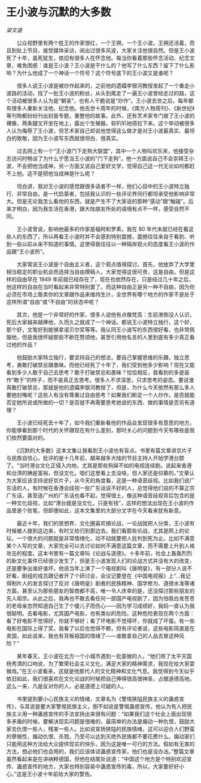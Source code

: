 # 王小波与沉默的大多数

*梁文道*

　　公众视野里有两个姓王的作家很红，一个王朔，一个王小波。王朔还活着，而且到处上节目，接受媒体采访，闹出过很多风波，大家关注他很自然。但是王小波死了十年，虽死犹生，依旧有很多人在怀念他。每当你看着那些怀念活动、纪念文章，难免困惑：谁是王小波？王小波是干什么的？他写了什么东西？留下了什么影响？为什么他成了一个神话一个符号？这个符号底下的王小波又是谁呢？

　　很多人说王小波是被炒作起来的，之前他的遗孀李银河教授发起了一个重走小波路的活动，找了一批王小波的粉丝，从头到尾走了一遍王小波曾经走过的路，这个活动被很多人认为是“朝圣”，也有人干脆说是“炒作”。王小波去世之后，每年都有很多人重新关注他、纪念他。他去世十周年的时候，《南方人物周刊》、《新世纪》等刊物都纷纷刊出封面专题，重整他的故事。此外，还有艺术家专门做了王小波的裸像，两条腿叉开坐在地上，露出个生殖器，软叭叭地搭拉下来。这个举动被很多人认为侮辱了王小波，但艺术家自己却说他觉得这么做才是对王小波最真实、最坦白的致敬，因为王小波写东西就很坦白、很真实。

　　过去网上有一个“王小波门下走狗大联盟”，其中一个人物叫欢乐宋，他接受杂志访问时畅谈了为什么宁愿当王小波的“门下走狗”。他一方面说自己不会崇拜王小波，不会把他当成神，另一方面又说自己爱好文学，觉得自己这一代无论如何都赶不上他。这不是把他当成神是什么呢？

　　坦白讲，我对王小波的感觉跟很多读者不一样，他们心目中的王小波特立独行、非常自由，是一代启蒙者，包括我认识的一些评论界同行都坦承受他影响非常大。但是无论我怎么看他的东西，就是产生不了大家说的那种“感动”跟“触碰”。后来才明白，因为我生活在香港，跟大陆朋友所处的语境有点不一样，感受自然不同。

　　王小波曾说，影响他最多的作家是福柯和罗素，我在 80 年代末就已经在看这些人的东西了，所以再看王小波时并不会感到特别震撼，震撼往往来自于看到、听到一些以前从来不知道的事情。这使得我往往以一种隔岸观火的态度看王小波的作品跟“王小波热”。

　　大家常说王小波是个自由主义者，这个观点值得探讨。首先，他放弃了大学里相当稳定的职业机会而选择当自由撰稿人，大家觉得这很可贵，这是自由。但是这样的自由早在 1949 年前就已经存在了，现在也依然存在，只是经过几十年之后，他这样的自由在当时看起来非常特别罢了。而这种自由正是另一种不自由，因为你必须在市场上贩卖你的文章跟作品来维持生计，全世界有哪个地方的作家不是处于这样所谓“自由”或“不自由”的状态中呢？

　　其次，他是一个非常好的作家，很多人说他有点像梵高：生前潦倒没人认识，死后大家越来越捧他，久而久之就成了一个神话。都说王小波特立独行，这个好，那个好，文笔好到能够拿诺贝尔奖等等。我认同王小波写的东西很好看，也非常佩服他，但是我很怀疑那些不断在赞颂他，甚至引用他名言的人里到底有多少真正看过他的作品？

　　他鼓励大家特立独行，要坚持自己的想法，要自己掌握思维的乐趣，独立思考，勇敢打破禁忌跟愚昧。而他已经死了十年了，我们受到他多少影响？现在又能看到多少人敢于自己去思考？敢于打破禁忌和愚昧？恰恰相反，我看到的多是装作“敢于”的样子，而不是真正去思考。很多人不求深思，只求思考的姿态。要说谁真敢打破禁忌，那就是他的遗孀李银河教授了，但是，为什么今天依然有那么多人要她封嘴呢？这些人有没有尊重过自由思考？如果我们断定一个人炒作，是否就能否定她所说或所做的一切？是否就不再需要思考她说的东西、做的事情是否另有道理？

　　王小波已经死去十年了，如今我们重新看他的作品会发现很多有意思的地方。你能够看到那个时代的关怀跟现在有什么差别，那时关心的问题到今天有哪些是我们依然要面对的。

　　《沉默的大多数》这本文集让我看到王小波也有盲点。书里有篇文章讲京片子与民族自信心，批评的是十几年前，越来越多大陆的节目主持人开始学港台腔了。“当时港台文化正侵入内地，尤其是那些狗屎不如的电视连续剧。说起来香港和台湾的确是富裕，但没文化。咱们这里看上去没啥，但人家还是仰慕的。”文章认为大家应该坚持说好京片子，从今天的角度看，这是一种语音歧视。比如我们说广东话的人，有时候在香港会歧视一些广东话说不好的人，总觉得他们说的不算正宗广东话，甚至连广州的广东话也看不起，觉得很土，像这种语音歧视背后包含的是一种文化歧视，比如“港台就是没文化，只是有钱”，这样的想法出现在王小波的作品里是个败笔，但即便如此，这本文集里的大部分文字在今天看来犹有新意。

　　最近十年，我们的思想界、文化圈喜欢搞论战，一论战就把人分类，王小波有时候被人拨到这边来，有时又给归到那边去。我们看那些论战，尤其是网上的论坛，一个很大的问题就是非常情绪化，动不动就要把人批判到死为止。比如不满意某个人写的文章，大家完全可以去讨论如何不满意这篇文章，而不需要上升到人格攻击的程度。这本书里有一篇文章叫《论战与道德》。十多年前，社会上轰轰烈烈的新文化事件已经很少发生了，但是王小波发现人们的论战方式并没有大的改变，还是要争出谁好谁坏。他说当年上演了一个电视剧叫《唐明皇》，有一部分人说不好看，剧组的成员跟记者开了个研讨会，会议记要登在《中国电视报》上“…我记得制片人的发言探讨了反对《唐明皇》剧者的民族精神、国学修为、道德水准等诸方面，甚至认为那些朋友的智商都不高，唯一令人庆幸的是，还没探讨那些朋友的先人祖宗。从此之后，我再也不敢去看任何一部国产电视剧了，因为怕我白发苍苍的老母亲忽然知道自己生了个傻儿子而伤心——因为学习成绩好，我妈一直认为我很聪明。去看电影，尤其国产电影，也有类似的危险。这种危险表现在两个方面：看了好电影不觉得好，你就不够好；看了坏电影不觉得坏，你就成了坏蛋。有一些电影在国际上得了奖，我看了以后也觉得不赖，但有评论者说，这些电影简直是在卖国，如此说来，我也有背叛祖国的情绪了——谁敢拿自己的人品去冒这种风险？”

　　某年春天，王小波在北方一个小城市遇到一批耍猴的人，“他们用了太平天国杨秀清的口吻说，为了繁荣社会主义文化，满足大家的精神需求，我现在给大家耍猴戏。”在王小波看来，这就是他那代人的文化精神和文化气息。我觉得到今天似乎依旧如此，我们很喜欢在文化论战的时候把自己捧得很高很神圣，占据道德高地。这么一来，凡是反对你的人，必是道德上可疑的人。

　　书里提到要小心民族主义的情绪，文章名为《警惕狭隘民族主义的蛊惑宣传》，与其说是要大家警惕民族主义，倒不如说是警惕蛊惑宣传。他认为有人把民族主义用一种蛊惑宣传的手法宣扬出来很有问题：“如果我们这个社会上面出现很多矛盾的时候，要解决现实问题是很难的，最简单的办法是煽动一种仇恨，鼓励大家去仇恨一些人，残害一些人。比如说宣扬狭隘的民族情绪，这可以迎合人们野蛮的孽根性，煽动仇恨、杀戮，乃至可以达到灭绝外民族都不要花费什么。煽动家们只能用这种方法给大众提供现实的快乐，因为这是唯一可行的方法。假如有无害的方法，想必他们也会用的，我们应该体谅蛊惑宣传家，他们也是没办法。”整篇文章虽然看起来是在讲纳粹德国，但他在结尾处说道：“中国这个地方是个特别欢迎宣传、蛊惑宣传的地方，大家也特别容易中蛊惑宣传的毒，所以，大家要好好小心。”这是王小波十年前给大家的警告。